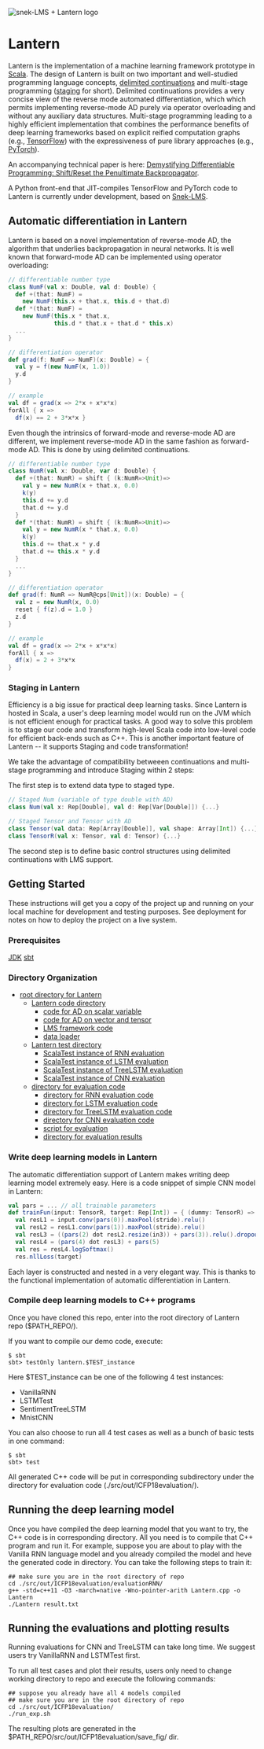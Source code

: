![snek-LMS + Lantern logo](assets/logo.png)
# Lantern

Lantern is the implementation of a machine learning framework prototype in [Scala](http://scala-lang.org/). The design of Lantern is built on two important and well-studied programming language concepts, [delimited continuations](http://web.cecs.pdx.edu/~apt/icfp09_accepted_papers/113.html) and multi-stage programming ([staging](https://scala-lms.github.io/) for short). Delimited continuations provides a very concise view of the reverse mode automated differentiation, which which permits implementing reverse-mode AD purely via operator overloading and without any auxiliary data structures. Multi-stage programming leading to a highly efficient implementation that combines the performance benefits of deep learning frameworks based on explicit reified computation graphs (e.g., [TensorFlow](https://www.tensorflow.org/)) with the expressiveness of pure library approaches (e.g., [PyTorch](http://pytorch.org/)).

An accompanying technical paper is here: [Demystifying Differentiable Programming: Shift/Reset the Penultimate Backpropagator](https://www.cs.purdue.edu/homes/rompf/papers/wang-draft2018c.pdf).

A Python front-end that JIT-compiles TensorFlow and PyTorch code to Lantern is currently under development, based on [Snek-LMS](https://github.com/jmd1011/snek-LMS).

## Automatic differentiation in Lantern

Lantern is based on a novel implementation of reverse-mode AD,
the algorithm that underlies backpropagation in neural networks. 
It is well known that forward-mode AD can be implemented using 
operator overloading:

```scala
// differentiable number type
class NumF(val x: Double, val d: Double) {
  def +(that: NumF) =
    new NumF(this.x + that.x, this.d + that.d)
  def *(that: NumF) =
    new NumF(this.x * that.x,
             this.d * that.x + that.d * this.x)
  ...
}

// differentiation operator
def grad(f: NumF => NumF)(x: Double) = {
  val y = f(new NumF(x, 1.0))
  y.d
}

// example
val df = grad(x => 2*x + x*x*x)
forAll { x =>
  df(x) == 2 + 3*x*x }

```

Even though the intrinsics of forward-mode and reverse-mode AD are different, we implement reverse-mode AD in the same fashion as forward-mode AD. This is done by using delimited continuations.  

```scala
// differentiable number type
class NumR(val x: Double, var d: Double) {
  def +(that: NumR) = shift { (k:NumR=>Unit)=>
    val y = new NumR(x + that.x, 0.0)
    k(y)
    this.d += y.d
    that.d += y.d
  }
  def *(that: NumR) = shift { (k:NumR=>Unit)=>
    val y = new NumR(x * that.x, 0.0)
    k(y)
    this.d += that.x * y.d
    that.d += this.x * y.d
  }
  ...
}

// differentiation operator
def grad(f: NumR => NumR@cps[Unit])(x: Double) = {
  val z = new NumR(x, 0.0)
  reset { f(z).d = 1.0 }
  z.d
}

// example
val df = grad(x => 2*x + x*x*x)
forAll { x =>
  df(x) = 2 + 3*x*x
}

```

### Staging in Lantern

Efficiency is a big issue for practical deep learning tasks. Since Lantern is hosted in Scala, a user's deep learning model would run on the JVM which is not efficient enough for practical tasks. A good way to solve this problem is to stage our code and transform high-level Scala code into low-level code for efficient back-ends such as C++. This is another important feature of Lantern -- it supports Staging and code transformation!

We take the advantage of compatibility betweeen continuations and multi-stage programming and introduce Staging within 2 steps:

The first step is to extend data type to staged type.

```scala
// Staged Num (variable of type double with AD)
class Num(val x: Rep[Double], val d: Rep[Var[Double]]) {...}

// Staged Tensor and Tensor with AD
class Tensor(val data: Rep[Array[Double]], val shape: Array[Int]) {...}
class TensorR(val x: Tensor, val d: Tensor) {...}
```

The second step is to define basic control structures using delimited continuations with LMS support.

<!--
2.1. IF

IF invokes the continuation either with then-branch param or else-branch parameter.

```scala
def fun(f: Rep[A] => Rep[B]): Rep[A => B] // LMS support for staging a function

def IF(c: Rep[Boolean])(a: =>Rep[A] @cps[Rep[B]])(b: =>Rep[A] @cps[Rep[B]]): Rep[A] @cps[Rep[B]] =
shift { k:(Rep[A] => Rep[B]) =>
  val k1 = fun(k) // generate lambda for k
  if (c) reset(k1(a)) else reset(k1(b))
}
```

2.2. While loop

While loop is transformed into a recursive function in CPS.

```scala
// LMS recursive function construction
def f: Rep[A => B] = fun { x => ... f(...) ... } 

def WHILE(init: Rep[A])(c: Rep[A] => Rep[Boolean])(b: Rep[A] => Rep[A] @cps[Rep[B]]):
Rep[A] @cps[Rep[B]] = shift {
  k:(Rep[A] => Rep[B]) =>
  lazy val loop: Rep[A] => Rep[B] = fun { (x: Rep[A]) =>
    if (c(x)) RST(loop(b(x))) else RST(k(x))
  }
  loop(init)
}
```

2.3. Recursion call

Recursion abstract in CPS requires us to form a lambda for each recursive call and put it before the continuation that comes after. 

```scala
// recursive call support in LMS
def FUN(f: Rep[A] => Rep[B] @cps[Rep[C]]): {
  val f1 = fun((x, k) => reset(k(f(x)))) // put f in between k and x
  { (x: Rep[A]) => shift { k: (Rep[B] => Rep[C]) => f1((x, fun(k)))}}
}
```

With this support, writing recursive function with continuations in LMS becomes straightforward. We implement a staged tree traversal function as an example.

```scala
def TREE(init: Rep[B])(t: Rep[Tree])(b: (Rep[B], Rep[B]) => Rep[B] @cps[Rep[C]]):
Rep[B] @cps[Rep[C]] = {
  def f = FUN { tree: Rep[Tree] =>
    if (tree.isEmpty) init
    else b(f(tree.left), f(tree.right))
  }
  f(t)
}
```
-->

## Getting Started

These instructions will get you a copy of the project up and running on your local machine for development and testing purposes. See deployment for notes on how to deploy the project on a live system.

### Prerequisites

[JDK](http://www.oracle.com/technetwork/java/javase/downloads/index.html)
[sbt](https://www.scala-sbt.org/1.0/docs/)

### Directory Organization
* [root directory for Lantern](./src)
  * [Lantern code directory](./src/main/scala/lantern)
    * [code for AD on scalar variable](./src/main/scala/lantern/ad_lms.scala)
    * [code for AD on vector and tensor](./src/main/scala/lantern/ad_lms_vector.scala)
    * [LMS framework code](./src/main/scala/lantern/dslapi.scala)
    * [data loader](./src/main/scala/lantern/scanner.scala)
  * [Lantern test directory](./src/test/scala/lantern)
      * [ScalaTest instance of RNN evaluation](./src/test/scala/lantern/vanillaRNN.scala)
      * [ScalaTest instance of LSTM evaluation](./src/test/scala/lantern/LSTM.scala)
      * [ScalaTest instance of TreeLSTM evaluation](./src/test/scala/lantern/sentimentTreeLSTM.scala)
      * [ScalaTest instance of CNN evaluation](./src/test/scala/lantern/mnistCNN.scala)
  * [directory for evaluation code](./src/out/ICFP18evaluation)
      * [directory for RNN evaluation code](./src/out/ICFP18evaluation/evaluationRNN)
      * [directory for LSTM evaluation code](./src/out/ICFP18evaluation/evaluationLSTM)
      * [directory for TreeLSTM evaluation code](./src/out/ICFP18evaluation/evaluationTreeLSTM)
      * [directory for CNN evaluation code](./src/out/ICFP18evaluation/evaluationCNN)
      * [script for evaluation](./src/out/ICFP18evaluation/run_exp.sh)
      * [directory for evaluation results](./src/out/ICFP18evaluation/save_fig/)


### Write deep learning models in Lantern

The automatic differentiation support of Lantern makes writing deep learning model extremely easy. Here is a code snippet of simple CNN model in Lantern:

```scala
val pars = ... // all trainable parameters
def trainFun(input: TensorR, target: Rep[Int]) = { (dummy: TensorR) =>
  val resL1 = input.conv(pars(0)).maxPool(stride).relu()
  val resL2 = resL1.conv(pars(1)).maxPool(stride).relu()
  val resL3 = ((pars(2) dot resL2.resize(in3)) + pars(3)).relu().dropout(0.5f)
  val resL4 = (pars(4) dot resL3) + pars(5)
  val res = resL4.logSoftmax()
  res.nllLoss(target)
```

Each layer is constructed and nested in a very elegant way. This is thanks to the functional implementation of automatic differentiation in Lantern.
      
### Compile deep learning models to C++ programs

Once you have cloned this repo, enter into the root directory of Lantern repo ($PATH_REPO/).

If you want to compile our demo code, execute:

```
$ sbt
sbt> testOnly lantern.$TEST_instance
```

Here $TEST_instance can be one of the following 4 test instances:
* VanillaRNN
* LSTMTest
* SentimentTreeLSTM
* MnistCNN

You can also choose to run all 4 test cases as well as a bunch of basic tests in one command:

```
$ sbt
sbt> test
```

All generated C++ code will be put in corresponding subdirectory under the directory for evaluation code (./src/out/ICFP18evaluation/).

## Running the deep learning model

Once you have compiled the deep learning model that you want to try, the C++ code is in corresponding directory. All you need is to compile that C++ program and run it. For example, suppose you are about to play with the Vanilla RNN language model and you already compiled the model and heve the generated code in directory. You can take the following steps to train it:

```
## make sure you are in the root directory of repo
cd ./src/out/ICFP18evaluation/evaluationRNN/
g++ -std=c++11 -O3 -march=native -Wno-pointer-arith Lantern.cpp -o Lantern
./Lantern result.txt
```

## Running the evaluations and plotting results

Running evaluations for CNN and TreeLSTM can take long time. We suggest users try VanillaRNN and LSTMTest first.

To run all test cases and plot their results, users only need to change working directory to repo and execute the following commands:

```
## suppose you already have all 4 models compiled
## make sure you are in the root directory of repo
cd ./src/out/ICFP18evaluation/
./run_exp.sh
```

The resulting plots are generated in the $PATH_REPO/src/out/ICFP18evaluation/save_fig/ dir.
